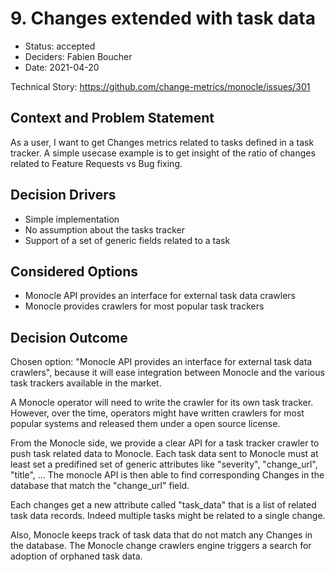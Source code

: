 # 9. Changes extended with task data

* Status: accepted
* Deciders: Fabien Boucher
* Date: 2021-04-20

Technical Story: https://github.com/change-metrics/monocle/issues/301

## Context and Problem Statement

As a user, I want to get Changes metrics related to tasks defined
in a task tracker. A simple usecase example is to get insight of the
ratio of changes related to Feature Requests vs Bug fixing.

## Decision Drivers

* Simple implementation
* No assumption about the tasks tracker
* Support of a set of generic fields related to a task

## Considered Options

* Monocle API provides an interface for external task data crawlers
* Monocle provides crawlers for most popular task trackers

## Decision Outcome

Chosen option: "Monocle API provides an interface for external task data crawlers", because it will ease integration between Monocle and the
various task trackers available in the market.

A Monocle operator will need to write the crawler for its
own task tracker. However, over the time, operators might have written crawlers for most popular systems and released them under a open source license.

From the Monocle side, we provide a clear API for a task tracker
crawler to push task related data to Monocle. Each task data sent to Monocle must at least set a predifined set of generic attributes like
"severity", "change_url", "title", ... The monocle API is then able to
find corresponding Changes in the database that match the "change_url" field.

Each changes get a new attribute called "task_data" that is a list of
related task data records. Indeed multiple tasks might be related to a
single change.

Also, Monocle keeps track of task data that do not match any Changes in the
database. The Monocle change crawlers engine triggers a search for adoption of orphaned task data.


